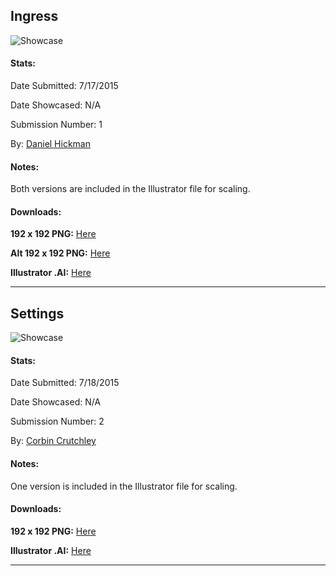 ## Ingress
![Showcase](https://raw.githubusercontent.com/materialos/Illustrations/master/Daniel%20Hickman/MaterialUp/Raster/Ingress/color-two-shadow.png)

#### Stats:

Date Submitted: 7/17/2015

Date Showcased: N/A

Submission Number: 1

By: [Daniel Hickman](https://plus.google.com/u/0/+DanielHickman)

#### Notes:

Both versions are included in the Illustrator file for scaling.

#### Downloads:

**192 x 192 PNG:** [Here](https://github.com/materialos/Icons/blob/master/Daniel%20Hickman/Raster/Ingress/ingress.png)

**Alt 192 x 192 PNG:** [Here](https://github.com/materialos/Icons/blob/master/Daniel%20Hickman/Raster/Ingress/ingress-alt.png)

**Illustrator .AI:** [Here](https://github.com/materialos/Icons/blob/master/Daniel%20Hickman/Vector/ingress.ai?raw=true)

***
## Settings
![Showcase](https://raw.githubusercontent.com/materialos/Illustrations/a9df265c106fe7d3507077571bdf2bfe97abcc70/Corbin%20Crutchley%20(crutchcorn)/MaterialUp/Raster/settings.png)

#### Stats:

Date Submitted: 7/18/2015

Date Showcased: N/A

Submission Number: 2

By: [Corbin Crutchley](https://plus.google.com/u/0/+CorbinCrutchley)

#### Notes:

One version is included in the Illustrator file for scaling.

#### Downloads:

**192 x 192 PNG:** [Here](https://github.com/materialos/Icons/blob/master/Corbin%20Crutchley%20(crutchcorn)/Raster/settings.png)

**Illustrator .AI:** [Here](https://github.com/materialos/Icons/blob/master/Corbin%20Crutchley%20(crutchcorn)/Vector/settings.ai?raw=true)

***